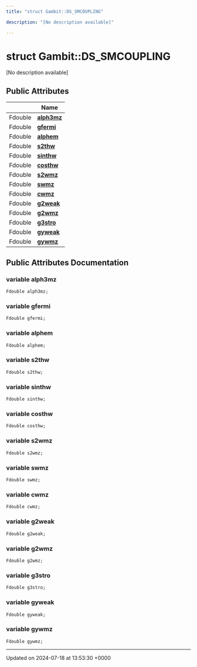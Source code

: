 ```yaml
---
title: "struct Gambit::DS_SMCOUPLING"

description: "[No description available]"

---
```


# struct Gambit::DS_SMCOUPLING



[No description available]

## Public Attributes

|                | Name           |
| -------------- | -------------- |
| Fdouble | **[alph3mz](/documentation/code/classes/structgambit_1_1ds__smcoupling/#variable-alph3mz)**  |
| Fdouble | **[gfermi](/documentation/code/classes/structgambit_1_1ds__smcoupling/#variable-gfermi)**  |
| Fdouble | **[alphem](/documentation/code/classes/structgambit_1_1ds__smcoupling/#variable-alphem)**  |
| Fdouble | **[s2thw](/documentation/code/classes/structgambit_1_1ds__smcoupling/#variable-s2thw)**  |
| Fdouble | **[sinthw](/documentation/code/classes/structgambit_1_1ds__smcoupling/#variable-sinthw)**  |
| Fdouble | **[costhw](/documentation/code/classes/structgambit_1_1ds__smcoupling/#variable-costhw)**  |
| Fdouble | **[s2wmz](/documentation/code/classes/structgambit_1_1ds__smcoupling/#variable-s2wmz)**  |
| Fdouble | **[swmz](/documentation/code/classes/structgambit_1_1ds__smcoupling/#variable-swmz)**  |
| Fdouble | **[cwmz](/documentation/code/classes/structgambit_1_1ds__smcoupling/#variable-cwmz)**  |
| Fdouble | **[g2weak](/documentation/code/classes/structgambit_1_1ds__smcoupling/#variable-g2weak)**  |
| Fdouble | **[g2wmz](/documentation/code/classes/structgambit_1_1ds__smcoupling/#variable-g2wmz)**  |
| Fdouble | **[g3stro](/documentation/code/classes/structgambit_1_1ds__smcoupling/#variable-g3stro)**  |
| Fdouble | **[gyweak](/documentation/code/classes/structgambit_1_1ds__smcoupling/#variable-gyweak)**  |
| Fdouble | **[gywmz](/documentation/code/classes/structgambit_1_1ds__smcoupling/#variable-gywmz)**  |

## Public Attributes Documentation

### variable alph3mz

```
Fdouble alph3mz;
```


### variable gfermi

```
Fdouble gfermi;
```


### variable alphem

```
Fdouble alphem;
```


### variable s2thw

```
Fdouble s2thw;
```


### variable sinthw

```
Fdouble sinthw;
```


### variable costhw

```
Fdouble costhw;
```


### variable s2wmz

```
Fdouble s2wmz;
```


### variable swmz

```
Fdouble swmz;
```


### variable cwmz

```
Fdouble cwmz;
```


### variable g2weak

```
Fdouble g2weak;
```


### variable g2wmz

```
Fdouble g2wmz;
```


### variable g3stro

```
Fdouble g3stro;
```


### variable gyweak

```
Fdouble gyweak;
```


### variable gywmz

```
Fdouble gywmz;
```


-------------------------------

Updated on 2024-07-18 at 13:53:30 +0000